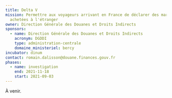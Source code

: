 ```yaml
---
title: Delta V
mission: Permettre aux voyageurs arrivant en France de déclarer des marchandises
  achetées à l'étranger
owner: Direction Générale des Douanes et Droits Indirects
sponsors:
  - name: Direction Générale des Douanes et Droits Indirects
    acronym: DGDDI
    type: administration-centrale
    domaine_ministeriel: bercy
incubator: dinum
contact: romain.dalisson@douane.finances.gouv.fr
phases:
  - name: investigation
    end: 2021-11-18
    start: 2021-09-03
---
```

À venir.